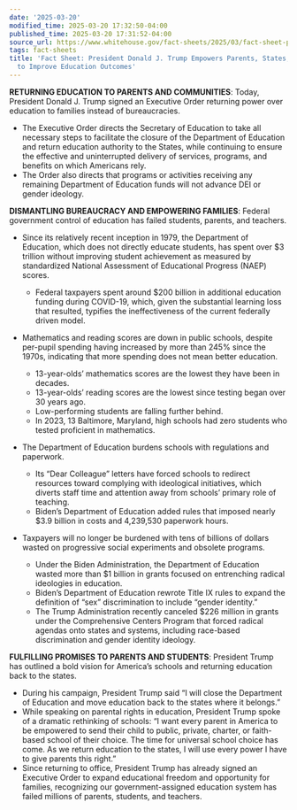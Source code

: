 ```yaml
---
date: '2025-03-20'
modified_time: 2025-03-20 17:32:50-04:00
published_time: 2025-03-20 17:31:52-04:00
source_url: https://www.whitehouse.gov/fact-sheets/2025/03/fact-sheet-president-donald-j-trump-empowers-parents-states-and-communities-to-improve-education-outcomes/
tags: fact-sheets
title: 'Fact Sheet: President Donald J. Trump Empowers Parents, States, and Communities
  to Improve Education Outcomes'
---
```

 
**RETURNING EDUCATION TO PARENTS AND COMMUNITIES**: Today, President
Donald J. Trump signed an Executive Order returning power over education
to families instead of bureaucracies.

-   The Executive Order directs the Secretary of Education to take all
    necessary steps to facilitate the closure of the Department of
    Education and return education authority to the States, while
    continuing to ensure the effective and uninterrupted delivery of
    services, programs, and benefits on which Americans rely.
-   The Order also directs that programs or activities receiving any
    remaining Department of Education funds will not advance DEI or
    gender ideology.

**DISMANTLING BUREAUCRACY AND EMPOWERING FAMILIES**: Federal government
control of education has failed students, parents, and teachers.

-   Since its relatively recent inception in 1979, the Department of
    Education, which does not directly educate students, has spent over
    $3 trillion without improving student achievement as measured by
    standardized National Assessment of Educational Progress (NAEP)
    scores.
    -   Federal taxpayers spent around $200 billion in additional
        education funding during COVID-19, which, given the substantial
        learning loss that resulted, typifies the ineffectiveness of the
        current federally driven model.
-   Mathematics and reading scores are down in public schools, despite
    per-pupil spending having increased by more than 245% since the
    1970s, indicating that more spending does not mean better education.
    -   13-year-olds’ mathematics scores are the lowest they have been
        in decades.

    <!-- -->

    -   13-year-olds’ reading scores are the lowest since testing began
        over 30 years ago.

    <!-- -->

    -   Low-performing students are falling further behind.

    <!-- -->

    -   In 2023, 13 Baltimore, Maryland, high schools had zero students
        who tested proficient in mathematics.
-   The Department of Education burdens schools with regulations and
    paperwork.
    -   Its “Dear Colleague” letters have forced schools to redirect
        resources toward complying with ideological initiatives, which
        diverts staff time and attention away from schools’ primary role
        of teaching.

    <!-- -->

    -   Biden’s Department of Education added rules that imposed nearly
        $3.9 billion in costs and 4,239,530 paperwork hours.
-   Taxpayers will no longer be burdened with tens of billions of
    dollars wasted on progressive social experiments and obsolete
    programs.
    -   Under the Biden Administration, the Department of Education
        wasted more than $1 billion in grants focused on entrenching
        radical ideologies in education.

    <!-- -->

    -   Biden’s Department of Education rewrote Title IX rules to expand
        the definition of “sex” discrimination to include “gender
        identity.”

    <!-- -->

    -   The Trump Administration recently canceled $226 million in
        grants under the Comprehensive Centers Program that forced
        radical agendas onto states and systems, including race-based
        discrimination and gender identity ideology.

**FULFILLING PROMISES TO PARENTS AND STUDENTS**: President Trump has
outlined a bold vision for America’s schools and returning education
back to the states.

-   During his campaign, President Trump said “I will close the
    Department of Education and move education back to the states where
    it belongs.” 
-   While speaking on parental rights in education, President Trump
    spoke of a dramatic rethinking of schools: “I want every parent in
    America to be empowered to send their child to public, private,
    charter, or faith-based school of their choice. The time for
    universal school choice has come. As we return education to the
    states, I will use every power I have to give parents this right.”
-   Since returning to office, President Trump has already signed an
    Executive Order to expand educational freedom and opportunity for
    families, recognizing our government-assigned education system has
    failed millions of parents, students, and teachers.
